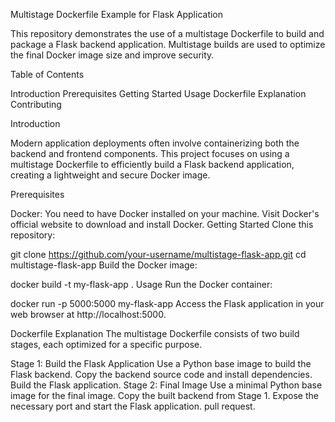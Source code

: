 Multistage Dockerfile Example for Flask Application


This repository demonstrates the use of a multistage Dockerfile to build and package a Flask backend application. Multistage builds are used to optimize the final Docker image size and improve security.



Table of Contents

Introduction
Prerequisites
Getting Started
Usage
Dockerfile Explanation
Contributing



Introduction

Modern application deployments often involve containerizing both the backend and frontend components. This project focuses on using a multistage Dockerfile to efficiently build a Flask backend application, creating a lightweight and secure Docker image.



Prerequisites

Docker: You need to have Docker installed on your machine. Visit Docker's official website to download and install Docker.
Getting Started
Clone this repository:

git clone https://github.com/your-username/multistage-flask-app.git
cd multistage-flask-app
Build the Docker image:

docker build -t my-flask-app .
Usage
Run the Docker container:

docker run -p 5000:5000 my-flask-app
Access the Flask application in your web browser at http://localhost:5000.

Dockerfile Explanation
The multistage Dockerfile consists of two build stages, each optimized for a specific purpose.

Stage 1: Build the Flask Application
Use a Python base image to build the Flask backend.
Copy the backend source code and install dependencies.
Build the Flask application.
Stage 2: Final Image
Use a minimal Python base image for the final image.
Copy the built backend from Stage 1.
Expose the necessary port and start the Flask application.
pull request.
